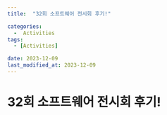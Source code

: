 ```yaml
---
title:  "32회 소프트웨어 전시회 후기!"

categories:
  -  Activities
tags:
  - [Activities]

date: 2023-12-09
last_modified_at: 2023-12-09
---
```

# 32회 소프트웨어 전시회 후기!